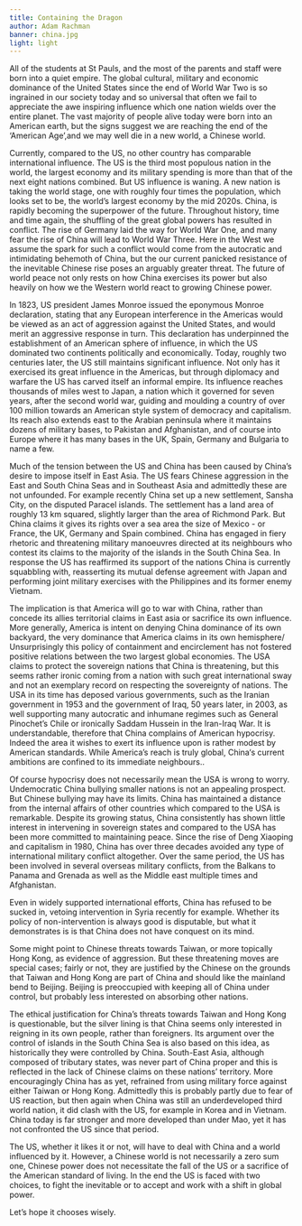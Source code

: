```yaml
---
title: Containing the Dragon
author: Adam Rachman
banner: china.jpg
light: light
---
```


All of the students at St Pauls, and the most of the parents and staff were born into a quiet empire. The global cultural, military and economic dominance of the United States since the end of World War Two is so ingrained in our society today and so universal that often we fail to appreciate the awe inspiring influence which one nation wields over the entire planet. The vast majority of people alive today were born into an American earth, but the signs suggest we are reaching the end of the ‘American Age’,and we may well die in a new world, a Chinese world.

Currently, compared to the US, no other country has comparable international influence. The US is the third most populous nation in the world, the largest economy and its military spending is more than that of the next eight nations combined. But US influence is waning. A new nation is taking the world stage, one with roughly four times the population, which looks set to be, the world’s largest economy by the mid 2020s. China, is rapidly becoming the superpower of the future. Throughout history, time and time again, the shuffling of the great global powers has resulted in conflict. The rise of Germany laid the way for World War One, and many fear the rise of China will lead to World War Three. Here in the West we assume the spark for such a conflict would come from the autocratic and intimidating behemoth of China, but the our current panicked resistance of the inevitable Chinese rise poses an arguably greater threat. The future of world peace not only rests on how China exercises its power but also heavily on how we the Western world react to  growing Chinese power.

In 1823, US president James Monroe issued the eponymous Monroe declaration, stating that any European interference in the Americas would be viewed as an act of aggression against the United States, and would merit an aggressive response in turn. This declaration has underpinned the establishment of an American sphere of influence, in which the US dominated two continents  politically and economically. Today, roughly two centuries later, the US still maintains significant influence. Not only has it exercised its great influence in the Americas, but through diplomacy and warfare the US has carved itself an informal empire. Its influence reaches thousands of miles west to Japan, a nation which it governed for seven years, after the second world war, guiding and moulding a country of over 100 million towards an American style system of democracy and capitalism. Its reach also extends east to the Arabian peninsula where it maintains dozens of military bases, to Pakistan and Afghanistan, and of course into Europe where it has many bases in the UK, Spain, Germany and Bulgaria to name a few.  

Much of the tension between the US and China has been caused by China’s desire to impose itself in East Asia. The US fears Chinese aggression in the East and South China Seas and in Southeast Asia and admittedly these are not unfounded. For example recently China set up a new settlement, Sansha City, on the disputed Paracel islands. The settlement has a land area of roughly 13 km squared, slightly larger than the area of Richmond Park. But China claims it gives its rights over a sea area the size of  Mexico - or France, the UK, Germany and Spain combined. China has engaged in fiery rhetoric and threatening military manoeuvres directed at its neighbours who contest its claims to the majority of the islands in the South China Sea. In response the US has reaffirmed its support of the nations China is currently squabbling with, reasserting its mutual defense agreement with Japan and performing joint military exercises with the Philippines and its former enemy Vietnam.

The implication is that America will go to war with China, rather than concede its allies territorial claims in East asia or sacrifice its own influence. More generally, America is intent on denying China dominance of its own backyard, the very dominance that America claims in its own hemisphere/ Unsurprisingly this policy of containment and encirclement has not fostered positive relations between the two largest global economies. The USA claims to protect the sovereign nations that China is threatening, but this seems rather ironic coming from a nation with such great international sway and not an exemplary record on respecting the sovereignty of nations. The USA in its time has deposed various governments, such as the Iranian government in 1953 and the government of Iraq, 50 years later, in 2003, as well supporting many autocratic and inhumane regimes such as General Pinochet’s Chile or ironically Saddam Hussein in the Iran-Iraq War. It is understandable, therefore that China complains of American hypocrisy. Indeed the area it wishes to exert its influence upon is rather modest by American standards. While America’s reach is truly global, China‘s current ambitions are confined to its immediate neighbours..

Of course hypocrisy does not necessarily mean the USA is wrong to worry. Undemocratic China bullying smaller nations is not an appealing prospect. But Chinese bullying may have its limits. China has maintained a distance from the internal affairs of other countries which compared to the USA is remarkable. Despite its growing status, China consistently has shown little interest in intervening in sovereign states and compared to the USA has been more committed to maintaining peace. Since the rise of Deng Xiaoping and capitalism in 1980, China has over three decades avoided any type of international military conflict altogether. Over the same period, the US has been involved in several overseas military conflicts, from the Balkans to Panama and Grenada as well as the Middle east multiple times and Afghanistan.

Even in widely supported international efforts, China has refused to be sucked in, vetoing intervention in Syria recently for example. Whether its policy of non-intervention is always good is disputable, but what it demonstrates is is that China does not have conquest on its mind.

Some might point to Chinese threats towards Taiwan, or more topically Hong Kong, as evidence of aggression. But these threatening moves are special cases; fairly or not, they are justified by the Chinese on the grounds that Taiwan and Hong Kong are part of China and should like the mainland bend to Beijing. Beijing is preoccupied with keeping all of China under control, but probably less interested on absorbing other nations.

The ethical justification for China’s threats towards Taiwan and Hong Kong is questionable, but the silver lining is that China seems only interested in reigning in its own people, rather than foreigners. Its argument over the control of islands in the South China Sea is also based on this idea, as historically they were controlled by China. South-East Asia, although composed of tributary states, was never part of China proper and this is reflected in the lack of Chinese claims on these nations’ territory. More encouragingly China has as yet, refrained from using military force against either Taiwan or Hong Kong. Admittedly this is probably partly due to fear of US reaction, but then again when China was still an underdeveloped third world nation, it did clash with the US, for example in Korea and in Vietnam. China today is far stronger and more developed than under Mao, yet it has not confronted the US since that period.

The US, whether it likes it or not, will have to deal with China and a world influenced by it. However, a Chinese world is not necessarily a zero sum one, Chinese power does not necessitate the fall of the US or a sacrifice of the American standard of living. In the end the US is faced with two choices, to fight the inevitable or to accept and work with a shift in global power.

Let’s hope it chooses wisely.
